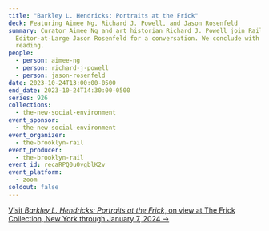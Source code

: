 ```yaml
---
title: "Barkley L. Hendricks: Portraits at the Frick"
deck: Featuring Aimee Ng, Richard J. Powell, and Jason Rosenfeld
summary: Curator Aimee Ng and art historian Richard J. Powell join Rail
  Editor-at-Large Jason Rosenfeld for a conversation. We conclude with a poetry
  reading.
people:
  - person: aimee-ng
  - person: richard-j-powell
  - person: jason-rosenfeld
date: 2023-10-24T13:00:00-0500
end_date: 2023-10-24T14:30:00-0500
series: 926
collections:
  - the-new-social-environment
event_sponsor:
  - the-new-social-environment
event_organizer:
  - the-brooklyn-rail
event_producer:
  - the-brooklyn-rail
event_id: recaRPQ0u0vgblK2v
event_platform:
  - zoom
soldout: false
---
```

[V﻿isit *Barkley L. Hendricks: Portraits at the Frick*, on view at The Frick Collection, New York through January 7, 2024 →](https://www.frick.org/exhibitions/hendricks)